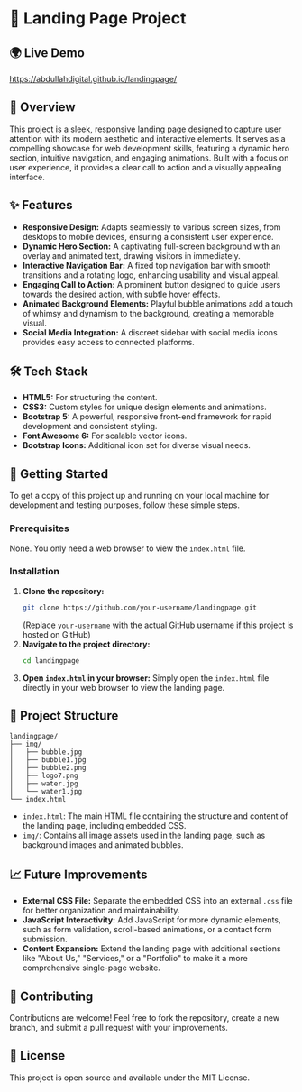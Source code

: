 # 🚀 Landing Page Project

## 🌍 Live Demo
https://abdullahdigital.github.io/landingpage/

## 📌 Overview
This project is a sleek, responsive landing page designed to capture user attention with its modern aesthetic and interactive elements. It serves as a compelling showcase for web development skills, featuring a dynamic hero section, intuitive navigation, and engaging animations. Built with a focus on user experience, it provides a clear call to action and a visually appealing interface.

## ✨ Features
*   **Responsive Design:** Adapts seamlessly to various screen sizes, from desktops to mobile devices, ensuring a consistent user experience.
*   **Dynamic Hero Section:** A captivating full-screen background with an overlay and animated text, drawing visitors in immediately.
*   **Interactive Navigation Bar:** A fixed top navigation bar with smooth transitions and a rotating logo, enhancing usability and visual appeal.
*   **Engaging Call to Action:** A prominent button designed to guide users towards the desired action, with subtle hover effects.
*   **Animated Background Elements:** Playful bubble animations add a touch of whimsy and dynamism to the background, creating a memorable visual.
*   **Social Media Integration:** A discreet sidebar with social media icons provides easy access to connected platforms.

## 🛠️ Tech Stack
*   **HTML5:** For structuring the content.
*   **CSS3:** Custom styles for unique design elements and animations.
*   **Bootstrap 5:** A powerful, responsive front-end framework for rapid development and consistent styling.
*   **Font Awesome 6:** For scalable vector icons.
*   **Bootstrap Icons:** Additional icon set for diverse visual needs.

## 🚀 Getting Started
To get a copy of this project up and running on your local machine for development and testing purposes, follow these simple steps.

### Prerequisites
None. You only need a web browser to view the `index.html` file.

### Installation
1.  **Clone the repository:**
    ```bash
    git clone https://github.com/your-username/landingpage.git
    ```
    (Replace `your-username` with the actual GitHub username if this project is hosted on GitHub)
2.  **Navigate to the project directory:**
    ```bash
    cd landingpage
    ```
3.  **Open `index.html` in your browser:**
    Simply open the `index.html` file directly in your web browser to view the landing page.

## 📂 Project Structure
```
landingpage/
├── img/
│   ├── bubble.jpg
│   ├── bubble1.jpg
│   ├── bubble2.png
│   ├── logo7.png
│   ├── water.jpg
│   └── water1.jpg
└── index.html
```
*   `index.html`: The main HTML file containing the structure and content of the landing page, including embedded CSS.
*   `img/`: Contains all image assets used in the landing page, such as background images and animated bubbles.

## 📈 Future Improvements
*   **External CSS File:** Separate the embedded CSS into an external `.css` file for better organization and maintainability.
*   **JavaScript Interactivity:** Add JavaScript for more dynamic elements, such as form validation, scroll-based animations, or a contact form submission.
*   **Content Expansion:** Extend the landing page with additional sections like "About Us," "Services," or a "Portfolio" to make it a more comprehensive single-page website.

## 🤝 Contributing
Contributions are welcome! Feel free to fork the repository, create a new branch, and submit a pull request with your improvements.

## 📜 License
This project is open source and available under the MIT License.